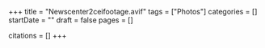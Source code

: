 +++
title = "Newscenter2ceifootage.avif"
tags = ["Photos"]
categories = []
startDate = ""
draft = false
pages = []

citations = []
+++
